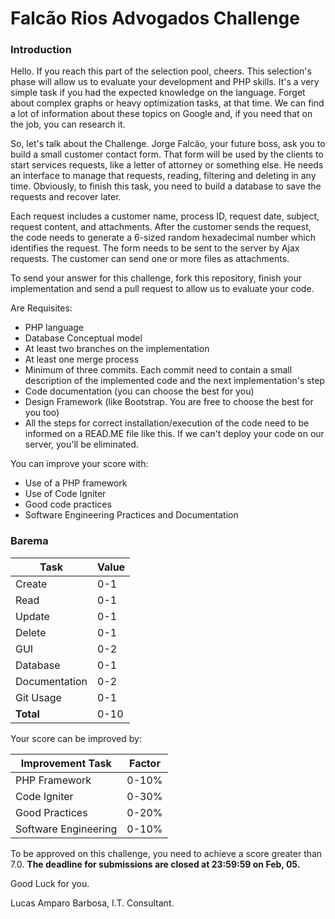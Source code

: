 # Falcão Rios Advogados Challenge

### Introduction
Hello.
If you reach this part of the selection pool, cheers.
This selection's phase will allow us to evaluate your development and PHP skills.
It's a very simple task if you had the expected knowledge on the language. Forget about complex graphs or heavy optimization tasks, at that time. We can find a lot of information about these topics on Google and, if you need that on the job, you can research it.

So, let's talk about the Challenge.
Jorge Falcão, your future boss, ask you to build a small customer contact form. That form will be used by the clients to start services requests, like a letter of attorney or something else.
He needs an interface to manage that requests, reading, filtering and deleting in any time.
Obviously, to finish this task, you need to build a database to save the requests and recover later.

Each request includes a customer name, process ID, request date, subject, request content, and attachments. After the customer sends the request, the code needs to generate a 6-sized random hexadecimal number which identifies the request. The form needs to be sent to the server by Ajax requests. The customer can send one or more files as attachments.

To send your answer for this challenge, fork this repository, finish your implementation and send a pull request to allow us to evaluate your code.

Are Requisites:

  - PHP language
  - Database Conceptual model
  - At least two branches on the implementation
  - At least one merge process
  - Minimum of three commits. Each commit need to contain a small description of the implemented code and the next implementation's step
  - Code documentation (you can choose the best for you)
  - Design Framework (like Bootstrap. You are free to choose the best for you too)
  - All the steps for correct installation/execution of the code need to be informed on a READ.ME file like this. If we can't deploy your code on our server, you'll be eliminated.
 
You can improve your score with:

  - Use of a PHP framework
  - Use of Code Igniter
  - Good code practices
  - Software Engineering Practices and Documentation

### Barema

| Task | Value |
| ------ | ------ |
| Create | 0-1 |
| Read | 0-1 |
| Update | 0-1 |
| Delete | 0-1 |
| GUI | 0-2 |
| Database | 0-1 |
| Documentation | 0-2 |
| Git Usage | 0-1 |
| **Total** | 0-10 |

Your score can be improved by:

| Improvement Task | Factor |
| ------ | ------ |
| PHP Framework | 0-10% |
| Code Igniter | 0-30% |
| Good Practices | 0-20% |
| Software Engineering | 0-10% |

To be approved on this challenge, you need to achieve a score greater than 7.0.
**The deadline for submissions are closed at 23:59:59 on Feb, 05.**

Good Luck for you.

Lucas Amparo Barbosa,
I.T. Consultant.
